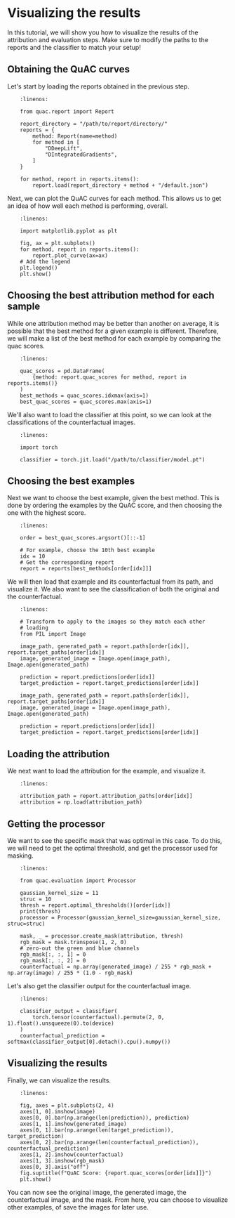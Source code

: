 # Visualizing the results

In this tutorial, we will show you how to visualize the results of the attribution and evaluation steps.
Make sure to modify the paths to the reports and the classifier to match your setup!

## Obtaining the QuAC curves
Let's start by loading the reports obtained in the previous step.

```{code-block} python
    :linenos:

    from quac.report import Report

    report_directory = "/path/to/report/directory/"
    reports = {
        method: Report(name=method)
        for method in [
            "DDeepLift",
            "DIntegratedGradients",
        ]
    }

    for method, report in reports.items():
        report.load(report_directory + method + "/default.json")
```

Next, we can plot the QuAC curves for each method.
This allows us to get an idea of how well each method is performing, overall.

```{code-block} python
    :linenos:

    import matplotlib.pyplot as plt

    fig, ax = plt.subplots()
    for method, report in reports.items():
        report.plot_curve(ax=ax)
    # Add the legend
    plt.legend()
    plt.show()
```

## Choosing the best attribution method for each sample

While one attribution method may be better than another on average, it is possible that the best method for a given example is different.
Therefore, we will make a list of the best method for each example by comparing the quac scores.

```{code-block} python
    :linenos:

    quac_scores = pd.DataFrame(
        {method: report.quac_scores for method, report in reports.items()}
    )
    best_methods = quac_scores.idxmax(axis=1)
    best_quac_scores = quac_scores.max(axis=1)
```

We'll also want to load the classifier at this point, so we can look at the classifications of the counterfactual images.

```{code-block} python
    :linenos:

    import torch

    classifier = torch.jit.load("/path/to/classifier/model.pt")
```

## Choosing the best examples
Next we want to choose the best example, given the best method.
This is done by ordering the examples by the QuAC score, and then choosing the one with the highest score.

```{code-block} python
    :linenos:

    order = best_quac_scores.argsort()[::-1]

    # For example, choose the 10th best example
    idx = 10
    # Get the corresponding report
    report = reports[best_methods[order[idx]]]
```

We will then load that example and its counterfactual from its path, and visualize it.
We also want to see the classification of both the original and the counterfactual.

```{code-block} python
    :linenos:

    # Transform to apply to the images so they match each other
    # loading
    from PIL import Image

    image_path, generated_path = report.paths[order[idx]], report.target_paths[order[idx]]
    image, generated_image = Image.open(image_path), Image.open(generated_path)

    prediction = report.predictions[order[idx]]
    target_prediction = report.target_predictions[order[idx]]

    image_path, generated_path = report.paths[order[idx]], report.target_paths[order[idx]]
    image, generated_image = Image.open(image_path), Image.open(generated_path)

    prediction = report.predictions[order[idx]]
    target_prediction = report.target_predictions[order[idx]]
```

##  Loading the attribution
We next want to load the attribution for the example, and visualize it.

```{code-block} python
    :linenos:

    attribution_path = report.attribution_paths[order[idx]]
    attribution = np.load(attribution_path)
```

## Getting the processor
We want to see the specific mask that was optimal in this case.
To do this, we will need to get the optimal threshold, and get the processor used for masking.

```{code-block} python
    :linenos:

    from quac.evaluation import Processor

    gaussian_kernel_size = 11
    struc = 10
    thresh = report.optimal_thresholds()[order[idx]]
    print(thresh)
    processor = Processor(gaussian_kernel_size=gaussian_kernel_size, struc=struc)

    mask, _ = processor.create_mask(attribution, thresh)
    rgb_mask = mask.transpose(1, 2, 0)
    # zero-out the green and blue channels
    rgb_mask[:, :, 1] = 0
    rgb_mask[:, :, 2] = 0
    counterfactual = np.array(generated_image) / 255 * rgb_mask + np.array(image) / 255 * (1.0 - rgb_mask)
```

Let's also get the classifier output for the counterfactual image.

```{code-block} python
    :linenos:

    classifier_output = classifier(
        torch.tensor(counterfactual).permute(2, 0, 1).float().unsqueeze(0).to(device)
    )
    counterfactual_prediction = softmax(classifier_output[0].detach().cpu().numpy())
```

## Visualizing the results
Finally, we can visualize the results.

```{code-block} python
    :linenos:

    fig, axes = plt.subplots(2, 4)
    axes[1, 0].imshow(image)
    axes[0, 0].bar(np.arange(len(prediction)), prediction)
    axes[1, 1].imshow(generated_image)
    axes[0, 1].bar(np.arange(len(target_prediction)), target_prediction)
    axes[0, 2].bar(np.arange(len(counterfactual_prediction)), counterfactual_prediction)
    axes[1, 2].imshow(counterfactual)
    axes[1, 3].imshow(rgb_mask)
    axes[0, 3].axis("off")
    fig.suptitle(f"QuAC Score: {report.quac_scores[order[idx]]}")
    plt.show()
```

You can now see the original image, the generated image, the counterfactual image, and the mask.
From here, you can choose to visualize other examples, of save the images for later use.
